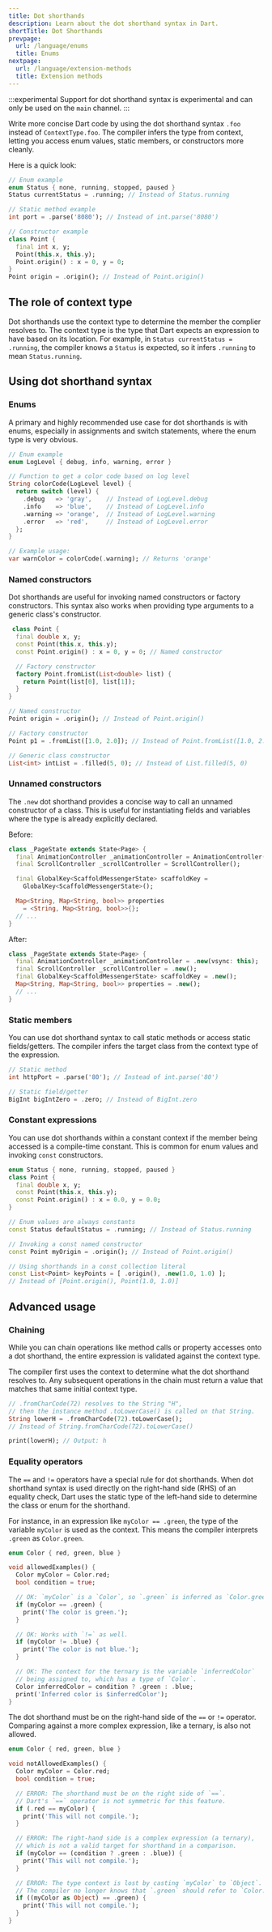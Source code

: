 ```yaml
---
title: Dot shorthands
description: Learn about the dot shorthand syntax in Dart.
shortTitle: Dot Shorthands
prevpage:
  url: /language/enums
  title: Enums
nextpage:
  url: /language/extension-methods
  title: Extension methods
---
```


:::experimental
Support for dot shorthand syntax is experimental and
can only be used on the `main` channel.
:::

Write more concise Dart code by using the dot shorthand syntax `.foo` 
instead of `ContextType.foo`. The compiler infers the type 
from context, letting you access enum values, static members, 
or constructors more cleanly.

Here is a quick look:

<?code-excerpt "language/lib/classes/shorthand.dart (intro)"?>
```dart
// Enum example
enum Status { none, running, stopped, paused }
Status currentStatus = .running; // Instead of Status.running

// Static method example
int port = .parse('8080'); // Instead of int.parse('8080')

// Constructor example
class Point {
  final int x, y;
  Point(this.x, this.y);
  Point.origin() : x = 0, y = 0;
}
Point origin = .origin(); // Instead of Point.origin()
```

## The role of context type 
Dot shorthands use the context type to determine the member 
the complier resolves to. The context type is the type that Dart 
expects an expression to have based on its location. 
For example, in `Status currentStatus = .running`, 
the compiler knows a `Status` is expected, so it infers 
`.running` to mean `Status.running`.

## Using dot shorthand syntax

### Enums
A primary and highly recommended use case for dot shorthands 
is with enums, especially in assignments and switch statements, 
where the enum type is very obvious.

<?code-excerpt "language/lib/classes/shorthand.dart (enums)"?>
```dart
// Enum example
enum LogLevel { debug, info, warning, error }

// Function to get a color code based on log level
String colorCode(LogLevel level) {
  return switch (level) {
    .debug   => 'gray',    // Instead of LogLevel.debug
    .info    => 'blue',    // Instead of LogLevel.info
    .warning => 'orange',  // Instead of LogLevel.warning
    .error   => 'red',     // Instead of LogLevel.error
  };
}

// Example usage:
var warnColor = colorCode(.warning); // Returns 'orange'
```

### Named constructors
Dot shorthands are useful for invoking named constructors 
or factory constructors. This syntax also works when providing 
type arguments to a generic class's constructor.

<?code-excerpt "language/lib/classes/shorthand.dart (constructors)"?>
```dart
 class Point {
  final double x, y;
  const Point(this.x, this.y);
  const Point.origin() : x = 0, y = 0; // Named constructor

  // Factory constructor
  factory Point.fromList(List<double> list) {
    return Point(list[0], list[1]);
  }
}

// Named constructor
Point origin = .origin(); // Instead of Point.origin()

// Factory constructor
Point p1 = .fromList([1.0, 2.0]); // Instead of Point.fromList([1.0, 2.0])

// Generic class constructor
List<int> intList = .filled(5, 0); // Instead of List.filled(5, 0)
``` 
### Unnamed constructors
The `.new` dot shorthand provides a concise way to call an
unnamed constructor of a class. This is useful 
for instantiating fields and variables where the type is 
already explicitly declared.

Before:
<?code-excerpt "language/lib/classes/shorthand.dart (unnamedbefore)"?>
```dart
class _PageState extends State<Page> {
  final AnimationController _animationController = AnimationController(vsync: this);
  final ScrollController _scrollController = ScrollController();

  final GlobalKey<ScaffoldMessengerState> scaffoldKey =
    GlobalKey<ScaffoldMessengerState>();

  Map<String, Map<String, bool>> properties
    = <String, Map<String, bool>>{};
  // ...
}
```
After:
<?code-excerpt "language/lib/classes/shorthand.dart (unnamedafter)"?>
```dart
class _PageState extends State<Page> {
  final AnimationController _animationController = .new(vsync: this);
  final ScrollController _scrollController = .new();
  final GlobalKey<ScaffoldMessengerState> scaffoldKey = .new();
  Map<String, Map<String, bool>> properties = .new();
  // ...
}
```


### Static members
You can use dot shorthand syntax to call static methods or 
access static fields/getters. The compiler infers the 
target class from the context type of the expression.

<?code-excerpt "language/lib/classes/shorthand.dart (methods)"?>
```dart
// Static method
int httpPort = .parse('80'); // Instead of int.parse('80')

// Static field/getter
BigInt bigIntZero = .zero; // Instead of BigInt.zero
```

### Constant expressions 
You can use dot shorthands within a constant context
if the member being accessed is a compile-time constant. 
This is common for enum values and invoking `const` constructors.

<?code-excerpt "language/lib/classes/shorthand.dart (const)"?>
```dart
enum Status { none, running, stopped, paused }
class Point {
  final double x, y;
  const Point(this.x, this.y);
  const Point.origin() : x = 0.0, y = 0.0;
}

// Enum values are always constants
const Status defaultStatus = .running; // Instead of Status.running

// Invoking a const named constructor
const Point myOrigin = .origin(); // Instead of Point.origin()

// Using shorthands in a const collection literal
const List<Point> keyPoints = [ .origin(), .new(1.0, 1.0) ];
// Instead of [Point.origin(), Point(1.0, 1.0)]
```


## Advanced usage

### Chaining
While you can chain operations like method calls or 
property accesses onto a dot shorthand, the entire expression 
is validated against the context type.

The compiler first uses the context to determine what the 
dot shorthand resolves to. Any subsequent operations in the 
chain must return a value that matches that same initial 
context type.


<?code-excerpt "language/lib/classes/shorthand.dart (chain)"?>
```dart
// .fromCharCode(72) resolves to the String "H",
// then the instance method .toLowerCase() is called on that String.
String lowerH = .fromCharCode(72).toLowerCase();
// Instead of String.fromCharCode(72).toLowerCase()

print(lowerH); // Output: h
```

### Equality operators
The `==` and `!=` operators have a special rule for dot shorthands. 
When dot shorthand syntax is used directly on the right-hand side (RHS) 
of an equality check, Dart uses the static type of the 
left-hand side to determine the class or enum for the shorthand.

For instance, in an expression like `myColor == .green`, 
the type of the variable `myColor` is used as the context. 
This means the compiler interprets `.green` as `Color.green`.

<?code-excerpt "language/lib/classes/shorthand.dart (allowedequality)"?>
```dart
enum Color { red, green, blue }

void allowedExamples() {
  Color myColor = Color.red;
  bool condition = true;

  // OK: `myColor` is a `Color`, so `.green` is inferred as `Color.green`.
  if (myColor == .green) {
    print('The color is green.');
  }

  // OK: Works with `!=` as well.
  if (myColor != .blue) {
    print('The color is not blue.');
  }

  // OK: The context for the ternary is the variable `inferredColor`
  // being assigned to, which has a type of `Color`.
  Color inferredColor = condition ? .green : .blue;
  print('Inferred color is $inferredColor');
}
```
The dot shorthand must be on the right-hand side of the `==` 
or `!=` operator. Comparing against a more complex expression, 
like a ternary, is also not allowed.

<?code-excerpt "language/lib/classes/shorthand.dart (notallowedequality)"?>
```dart
enum Color { red, green, blue }

void notAllowedExamples() {
  Color myColor = Color.red;
  bool condition = true;

  // ERROR: The shorthand must be on the right side of `==`.
  // Dart's `==` operator is not symmetric for this feature.
  if (.red == myColor) {
    print('This will not compile.');
  }

  // ERROR: The right-hand side is a complex expression (a ternary),
  // which is not a valid target for shorthand in a comparison.
  if (myColor == (condition ? .green : .blue)) {
    print('This will not compile.');
  }

  // ERROR: The type context is lost by casting `myColor` to `Object`.
  // The compiler no longer knows that `.green` should refer to `Color.green`.
  if ((myColor as Object) == .green) {
    print('This will not compile.');
  }
}
```

